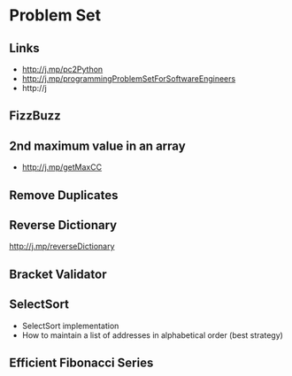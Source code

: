 
# Problem Set 

## Links
  - http://j.mp/pc2Python 
  - http://j.mp/programmingProblemSetForSoftwareEngineers 
  - http://j
  
## FizzBuzz 

## 2nd maximum value in an array 
  - http://j.mp/getMaxCC

## Remove Duplicates


## Reverse Dictionary
http://j.mp/reverseDictionary

## Bracket Validator 

## SelectSort 

- SelectSort implementation 
- How to maintain a list of addresses in alphabetical order (best strategy) 

## Efficient Fibonacci Series 

<!--stackedit_data:
eyJoaXN0b3J5IjpbMjA1OTY0NTc4NSwtMTMxODI5Mjk1NiwtMj
Y3NjM0NDcsMTIwODE1MDE3MiwzNzAwMDIzODZdfQ==
-->